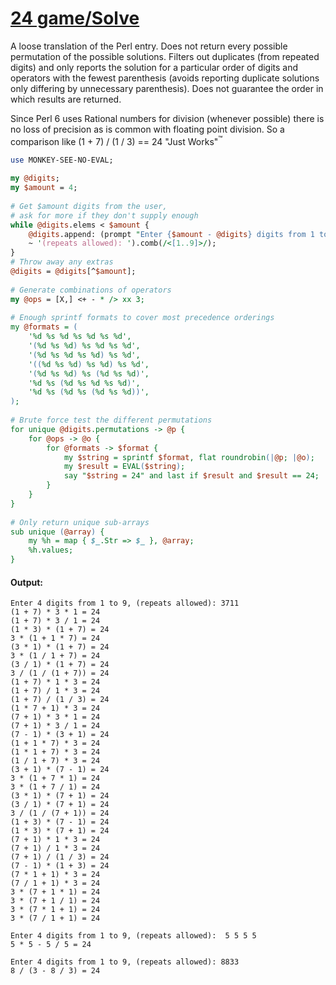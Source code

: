 [1]: https://rosettacode.org/wiki/24_game/Solve

# [24 game/Solve][1]

A loose translation of the Perl entry. Does not return every possible permutation of the possible solutions. Filters out duplicates (from repeated digits) and only reports the solution for a particular order of digits and operators with the fewest parenthesis (avoids reporting duplicate solutions only differing by unnecessary parenthesis). Does not guarantee the order in which results are returned.



Since Perl 6 uses Rational numbers for division (whenever possible) there is no loss of precision as is common with floating point division. So a comparison like (1 + 7) / (1 / 3) == 24 "Just Works"<sup>&#8482;</sup>

```perl
use MONKEY-SEE-NO-EVAL;
 
my @digits;
my $amount = 4;
 
# Get $amount digits from the user,
# ask for more if they don't supply enough
while @digits.elems < $amount {
    @digits.append: (prompt "Enter {$amount - @digits} digits from 1 to 9, "
    ~ '(repeats allowed): ').comb(/<[1..9]>/);
}
# Throw away any extras
@digits = @digits[^$amount];
 
# Generate combinations of operators
my @ops = [X,] <+ - * /> xx 3;
 
# Enough sprintf formats to cover most precedence orderings
my @formats = (
    '%d %s %d %s %d %s %d',
    '(%d %s %d) %s %d %s %d',
    '(%d %s %d %s %d) %s %d',
    '((%d %s %d) %s %d) %s %d',
    '(%d %s %d) %s (%d %s %d)',
    '%d %s (%d %s %d %s %d)',
    '%d %s (%d %s (%d %s %d))',
);
 
# Brute force test the different permutations
for unique @digits.permutations -> @p {
    for @ops -> @o {
        for @formats -> $format {
            my $string = sprintf $format, flat roundrobin(|@p; |@o);
            my $result = EVAL($string);
            say "$string = 24" and last if $result and $result == 24;
        }
    }
}
 
# Only return unique sub-arrays
sub unique (@array) {
    my %h = map { $_.Str => $_ }, @array;
    %h.values;
}
```

#### Output:
```
Enter 4 digits from 1 to 9, (repeats allowed): 3711
(1 + 7) * 3 * 1 = 24
(1 + 7) * 3 / 1 = 24
(1 * 3) * (1 + 7) = 24
3 * (1 + 1 * 7) = 24
(3 * 1) * (1 + 7) = 24
3 * (1 / 1 + 7) = 24
(3 / 1) * (1 + 7) = 24
3 / (1 / (1 + 7)) = 24
(1 + 7) * 1 * 3 = 24
(1 + 7) / 1 * 3 = 24
(1 + 7) / (1 / 3) = 24
(1 * 7 + 1) * 3 = 24
(7 + 1) * 3 * 1 = 24
(7 + 1) * 3 / 1 = 24
(7 - 1) * (3 + 1) = 24
(1 + 1 * 7) * 3 = 24
(1 * 1 + 7) * 3 = 24
(1 / 1 + 7) * 3 = 24
(3 + 1) * (7 - 1) = 24
3 * (1 + 7 * 1) = 24
3 * (1 + 7 / 1) = 24
(3 * 1) * (7 + 1) = 24
(3 / 1) * (7 + 1) = 24
3 / (1 / (7 + 1)) = 24
(1 + 3) * (7 - 1) = 24
(1 * 3) * (7 + 1) = 24
(7 + 1) * 1 * 3 = 24
(7 + 1) / 1 * 3 = 24
(7 + 1) / (1 / 3) = 24
(7 - 1) * (1 + 3) = 24
(7 * 1 + 1) * 3 = 24
(7 / 1 + 1) * 3 = 24
3 * (7 + 1 * 1) = 24
3 * (7 + 1 / 1) = 24
3 * (7 * 1 + 1) = 24
3 * (7 / 1 + 1) = 24

Enter 4 digits from 1 to 9, (repeats allowed):  5 5 5 5
5 * 5 - 5 / 5 = 24

Enter 4 digits from 1 to 9, (repeats allowed): 8833
8 / (3 - 8 / 3) = 24
```